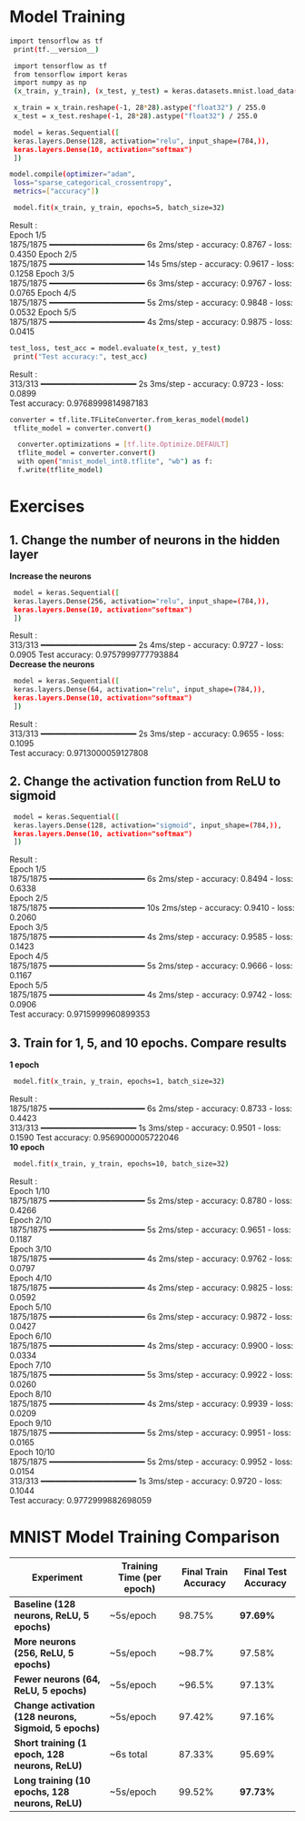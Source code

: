 # Model Training
```bash
import tensorflow as tf
 print(tf.__version__)
```
```bash
 import tensorflow as tf
 from tensorflow import keras
 import numpy as np
 (x_train, y_train), (x_test, y_test) = keras.datasets.mnist.load_data()
```
```bash
 x_train = x_train.reshape(-1, 28*28).astype("float32") / 255.0
 x_test = x_test.reshape(-1, 28*28).astype("float32") / 255.0
```
```bash
 model = keras.Sequential([
 keras.layers.Dense(128, activation="relu", input_shape=(784,)),
 keras.layers.Dense(10, activation="softmax")
 ])
```
```bash
model.compile(optimizer="adam",
 loss="sparse_categorical_crossentropy",
 metrics=["accuracy"])
```
```bash
 model.fit(x_train, y_train, epochs=5, batch_size=32)
```
Result :   
Epoch 1/5  
1875/1875 ━━━━━━━━━━━━━━━━━━━━ 6s 2ms/step - accuracy: 0.8767 - loss: 0.4350
Epoch 2/5  
1875/1875 ━━━━━━━━━━━━━━━━━━━━ 14s 5ms/step - accuracy: 0.9617 - loss: 0.1258
Epoch 3/5  
1875/1875 ━━━━━━━━━━━━━━━━━━━━ 6s 3ms/step - accuracy: 0.9767 - loss: 0.0765
Epoch 4/5  
1875/1875 ━━━━━━━━━━━━━━━━━━━━ 5s 2ms/step - accuracy: 0.9848 - loss: 0.0532
Epoch 5/5  
1875/1875 ━━━━━━━━━━━━━━━━━━━━ 4s 2ms/step - accuracy: 0.9875 - loss: 0.0415
```bash
test_loss, test_acc = model.evaluate(x_test, y_test)
 print("Test accuracy:", test_acc)
```
Result :  
313/313 ━━━━━━━━━━━━━━━━━━━━ 2s 3ms/step - accuracy: 0.9723 - loss: 0.0899  
Test accuracy: 0.9768999814987183
```bash
converter = tf.lite.TFLiteConverter.from_keras_model(model)
 tflite_model = converter.convert()
```
```bash
  converter.optimizations = [tf.lite.Optimize.DEFAULT]
  tflite_model = converter.convert()
  with open("mnist_model_int8.tflite", "wb") as f:
  f.write(tflite_model)
```
# Exercises
## 1. Change the number of neurons in the hidden layer  
**Increase the neurons**
```bash
 model = keras.Sequential([
 keras.layers.Dense(256, activation="relu", input_shape=(784,)),
 keras.layers.Dense(10, activation="softmax")
 ])
```
Result :  
313/313 ━━━━━━━━━━━━━━━━━━━━ 2s 4ms/step - accuracy: 0.9727 - loss: 0.0905
Test accuracy: 0.9757999777793884  
**Decrease the neurons**  
```bash
 model = keras.Sequential([
 keras.layers.Dense(64, activation="relu", input_shape=(784,)),
 keras.layers.Dense(10, activation="softmax")
 ])
```
Result :  
313/313 ━━━━━━━━━━━━━━━━━━━━ 2s 3ms/step - accuracy: 0.9655 - loss: 0.1095  
Test accuracy: 0.9713000059127808  
## 2. Change the activation function from ReLU to sigmoid  
```bash
 model = keras.Sequential([
 keras.layers.Dense(128, activation="sigmoid", input_shape=(784,)),
 keras.layers.Dense(10, activation="softmax")
 ])
```
Result :  
Epoch 1/5  
1875/1875 ━━━━━━━━━━━━━━━━━━━━ 6s 2ms/step - accuracy: 0.8494 - loss: 0.6338  
Epoch 2/5  
1875/1875 ━━━━━━━━━━━━━━━━━━━━ 10s 2ms/step - accuracy: 0.9410 - loss: 0.2060  
Epoch 3/5  
1875/1875 ━━━━━━━━━━━━━━━━━━━━ 4s 2ms/step - accuracy: 0.9585 - loss: 0.1423  
Epoch 4/5  
1875/1875 ━━━━━━━━━━━━━━━━━━━━ 5s 2ms/step - accuracy: 0.9666 - loss: 0.1167  
Epoch 5/5  
1875/1875 ━━━━━━━━━━━━━━━━━━━━ 4s 2ms/step - accuracy: 0.9742 - loss: 0.0906  
Test accuracy: 0.9715999960899353  
## 3. Train for 1, 5, and 10 epochs. Compare results  
**1 epoch**
```bash
 model.fit(x_train, y_train, epochs=1, batch_size=32)
```
Result :  
1875/1875 ━━━━━━━━━━━━━━━━━━━━ 6s 2ms/step - accuracy: 0.8733 - loss: 0.4423  
313/313 ━━━━━━━━━━━━━━━━━━━━ 1s 3ms/step - accuracy: 0.9501 - loss: 0.1590
Test accuracy: 0.9569000005722046  
**10 epoch**
```bash
 model.fit(x_train, y_train, epochs=10, batch_size=32)
```
Result :  
Epoch 1/10  
1875/1875 ━━━━━━━━━━━━━━━━━━━━ 5s 2ms/step - accuracy: 0.8780 - loss: 0.4266  
Epoch 2/10  
1875/1875 ━━━━━━━━━━━━━━━━━━━━ 5s 2ms/step - accuracy: 0.9651 - loss: 0.1187  
Epoch 3/10  
1875/1875 ━━━━━━━━━━━━━━━━━━━━ 4s 2ms/step - accuracy: 0.9762 - loss: 0.0797  
Epoch 4/10  
1875/1875 ━━━━━━━━━━━━━━━━━━━━ 4s 2ms/step - accuracy: 0.9825 - loss: 0.0592  
Epoch 5/10  
1875/1875 ━━━━━━━━━━━━━━━━━━━━ 6s 2ms/step - accuracy: 0.9872 - loss: 0.0427  
Epoch 6/10  
1875/1875 ━━━━━━━━━━━━━━━━━━━━ 4s 2ms/step - accuracy: 0.9900 - loss: 0.0334  
Epoch 7/10  
1875/1875 ━━━━━━━━━━━━━━━━━━━━ 5s 3ms/step - accuracy: 0.9922 - loss: 0.0260  
Epoch 8/10  
1875/1875 ━━━━━━━━━━━━━━━━━━━━ 4s 2ms/step - accuracy: 0.9939 - loss: 0.0209  
Epoch 9/10  
1875/1875 ━━━━━━━━━━━━━━━━━━━━ 5s 2ms/step - accuracy: 0.9951 - loss: 0.0165  
Epoch 10/10  
1875/1875 ━━━━━━━━━━━━━━━━━━━━ 5s 2ms/step - accuracy: 0.9952 - loss: 0.0154  
313/313 ━━━━━━━━━━━━━━━━━━━━ 1s 3ms/step - accuracy: 0.9720 - loss: 0.1044  
Test accuracy: 0.9772999882698059  
# MNIST Model Training Comparison

| Experiment | Training Time (per epoch) | Final Train Accuracy | Final Test Accuracy |
|------------|----------------------------|----------------------|---------------------|
| **Baseline (128 neurons, ReLU, 5 epochs)** | ~5s/epoch | 98.75% | **97.69%** |
| **More neurons (256, ReLU, 5 epochs)** | ~5s/epoch | ~98.7% | 97.58% |
| **Fewer neurons (64, ReLU, 5 epochs)** | ~5s/epoch | ~96.5% | 97.13% |
| **Change activation (128 neurons, Sigmoid, 5 epochs)** | ~5s/epoch | 97.42% | 97.16% |
| **Short training (1 epoch, 128 neurons, ReLU)** | ~6s total | 87.33% | 95.69% |
| **Long training (10 epochs, 128 neurons, ReLU)** | ~5s/epoch | 99.52% | **97.73%** |



